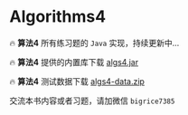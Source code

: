 # Algorithms4 

🔥 **算法4** 所有练习题的 `Java` 实现，持续更新中...

🔥 **算法4** 提供的内置库下载 [algs4.jar](https://algs4.cs.princeton.edu/code/algs4.jar) 

🔥 **算法4** 测试数据下载 [algs4-data.zip](https://algs4.cs.princeton.edu/code/algs4-data.zip)

交流本书内容或者习题，请加微信 `bigrice7385`

